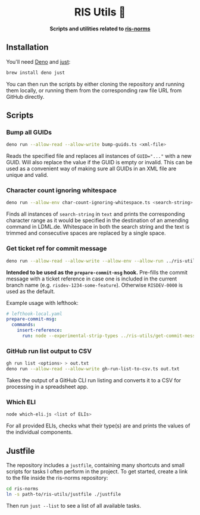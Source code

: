 <h1 align="center">
  RIS Utils 🦉
</h1>

<p align="center">
  <strong>Scripts and utilities related to <a href="https://github.com/digitalservicebund/ris-norms/">ris-norms</a></strong>
</p>

## Installation

You'll need [Deno](https://deno.com/) and [just](https://just.systems):

```sh
brew install deno just
```

You can then run the scripts by either cloning the repository and running them locally, or running them from the corresponding raw file URL from GitHub directly.

## Scripts

### Bump all GUIDs

```sh
deno run --allow-read --allow-write bump-guids.ts <xml-file>
```

Reads the specified file and replaces all instances of `GUID="..."` with a new GUID. Will also replace the value if the GUID is empty or invalid. This can be used as a convenient way of making sure all GUIDs in an XML file are unique and valid.

### Character count ignoring whitespace

```sh
deno run --allow-env char-count-ignoring-whitespace.ts <search-string> <text>
```

Finds all instances of `search-string` in `text` and prints the corresponding character range as it would be specified in the destination of an amending command in LDML.de. Whitespace in both the search string and the text is trimmed and consecutive spaces are replaced by a single space.

### Get ticket ref for commit message

```sh
deno run --allow-read --allow-write --allow-env --allow-run ../ris-utils/get-commit-message-reference.ts <path-to-commit-message-file> <message-type>
```

**Intended to be used as the `prepare-commit-msg` hook.** Pre-fills the commit message with a ticket reference in case one is included in the current branch name (e.g. `risdev-1234-some-feature`). Otherwise `RISDEV-0000` is used as the default.

Example usage with lefthook:

```yaml
# lefthook-local.yaml
prepare-commit-msg:
  commands:
    insert-reference:
      run: node --experimental-strip-types ../ris-utils/get-commit-message-reference.ts {0}
```

### GitHub run list output to CSV

```sh
gh run list <options> > out.txt
deno run --allow-read --allow-write gh-run-list-to-csv.ts out.txt
```

Takes the output of a GitHub CLI run listing and converts it to a CSV for processing in a spreadsheet app.

### Which ELI

```sh
node which-eli.js <list of ELIs>
```

For all provided ELIs, checks what their type(s) are and prints the values of the individual components.

## Justfile

The repository includes a `justfile`, containing many shortcuts and small scripts for tasks I often perform in the project. To get started, create a link to the file inside the ris-norms repository:

```sh
cd ris-norms
ln -s path-to/ris-utils/justfile ./justfile
```

Then run `just --list` to see a list of all available tasks.
